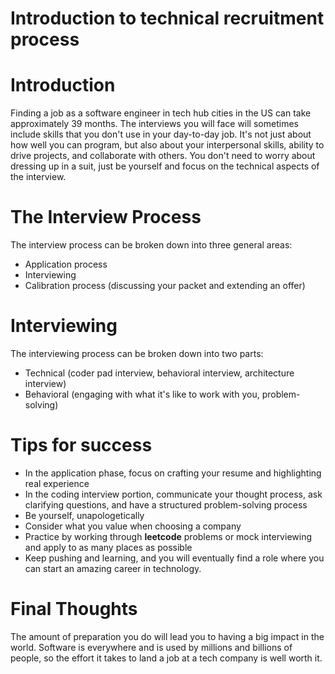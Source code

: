 # Introduction to technical recruitment process

# Introduction

Finding a job as a software engineer in tech hub cities in the US can take approximately 39 months. The interviews you will face will sometimes include skills that you don't use in your day-to-day job. It's not just about how well you can program, but also about your interpersonal skills, ability to drive projects, and collaborate with others. You don't need to worry about dressing up in a suit, just be yourself and focus on the technical aspects of the interview.

# The Interview Process

The interview process can be broken down into three general areas:

- Application process
- Interviewing
- Calibration process (discussing your packet and extending an offer)

# Interviewing

The interviewing process can be broken down into two parts:

- Technical (coder pad interview, behavioral interview, architecture interview)
- Behavioral (engaging with what it's like to work with you, problem-solving)

# Tips for success

- In the application phase, focus on crafting your resume and highlighting real experience
- In the coding interview portion, communicate your thought process, ask clarifying questions, and have a structured problem-solving process
- Be yourself, unapologetically
- Consider what you value when choosing a company
- Practice by working through **leetcode** problems or mock interviewing and apply to as many places as possible
- Keep pushing and learning, and you will eventually find a role where you can start an amazing career in technology.

# Final Thoughts

The amount of preparation you do will lead you to having a big impact in the world. Software is everywhere and is used by millions and billions of people, so the effort it takes to land a job at a tech company is well worth it.